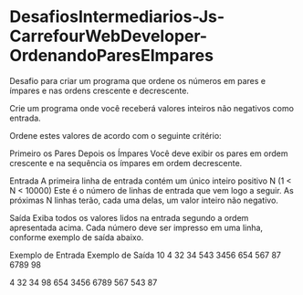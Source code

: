 # DesafiosIntermediarios-Js-CarrefourWebDeveloper-OrdenandoParesEImpares
Desafio para criar um programa que ordene os números em pares e ímpares e nas ordens crescente e decrescente.

Crie um programa onde você receberá valores inteiros não negativos como entrada.

Ordene estes valores de acordo com o seguinte critério:

Primeiro os Pares
Depois os Ímpares
Você deve exibir os pares em ordem crescente e na sequência os ímpares em ordem decrescente.

Entrada
A primeira linha de entrada contém um único inteiro positivo N (1 < N < 10000) Este é o número de linhas de entrada que vem logo a seguir. As próximas N linhas terão, cada uma delas, um valor inteiro não negativo.

Saída
Exiba todos os valores lidos na entrada segundo a ordem apresentada acima. Cada número deve ser impresso em uma linha, conforme exemplo de saída abaixo.

 
Exemplo de Entrada	Exemplo de Saída
10
4
32
34
543
3456
654
567
87
6789
98

4
32
34
98
654
3456
6789
567
543
87


